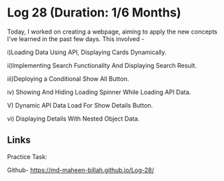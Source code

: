 # Log 28 (Duration: 1/6 Months)
Today, I worked on creating a webpage, aiming to apply the new concepts I've learned in the past few days. This involved - 

i)Loading Data Using API, Displaying Cards Dynamically. 

ii)Implementing Search Functionality And Displaying Search Result. 

iii)Deploying a Conditional Show All Button. 

iv) Showing And Hiding Loading Spinner While Loading API Data.

V) Dynamic API Data Load For Show Details Button.

vi) Displaying Details With Nested Object Data.

## Links

Practice Task:


Github- https://md-maheen-billah.github.io/Log-28/
